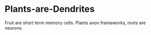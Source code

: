 # Plants-are-Dendrites
Fruit are short term memory cells. Plants axon frameworks, roots are neurons.
